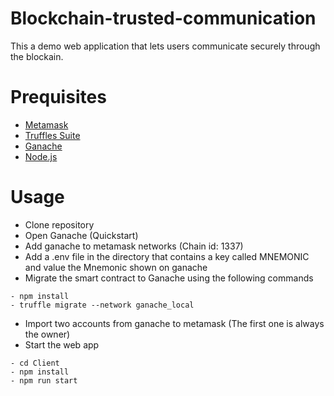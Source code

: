 # Blockchain-trusted-communication
This a demo web application that lets users communicate securely through the blockain. 

# Prequisites
- [Metamask](https://metamask.io)
- [Truffles Suite](https://trufflesuite.com)
- [Ganache](https://trufflesuite.com/ganache/)
- [Node.js](https://nodejs.org/en/)

# Usage
- Clone repository
- Open Ganache (Quickstart)
- Add ganache to metamask networks (Chain id: 1337)
- Add a .env file in the directory that contains a key called MNEMONIC and value the Mnemonic shown on ganache
- Migrate the smart contract to Ganache using the following commands
```
- npm install
- truffle migrate --network ganache_local
```
- Import two accounts from ganache to metamask (The first one is always the owner) 
- Start the web app 
```
- cd Client
- npm install
- npm run start
```
